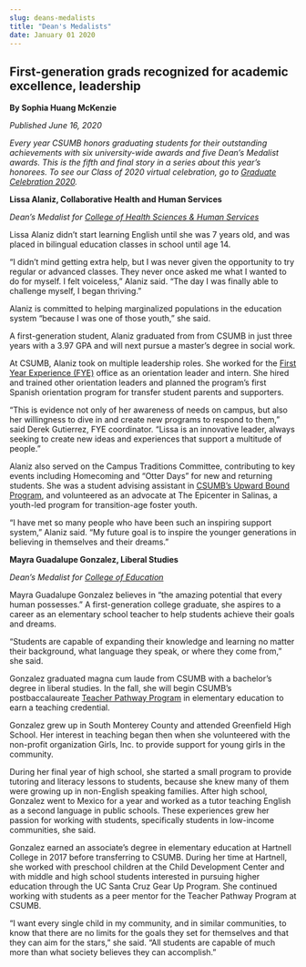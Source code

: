 ```yaml
---
slug: deans-medalists
title: "Dean's Medalists"
date: January 01 2020
---
```


 
<h2>First-generation grads recognized for academic excellence, leadership</h2>
<p><b>By Sophia Huang McKenzie</b></p>
<p><i>Published June 16, 2020</i></p>
<p>
  <i
    >Every year CSUMB honors graduating students for their outstanding
    achievements with six university-wide awards and five Dean’s Medalist
    awards. This is the fifth and final story in a series about this year’s
    honorees. To see our Class of 2020 virtual celebration, go to </i
  ><a href="https://csumb.edu/commencement"><i>Graduate Celebration 2020</i></a
  ><i>. </i>
</p>
<p><b>Lissa Alaniz, Collaborative Health and Human Services</b></p>
<p>
  <i
    >Dean’s Medalist for
    <a href="https://csumb.edu/chshs/"
      >College of Health Sciences &amp; Human Services</a
    ></i
  >
</p>
<p>
  Lissa Alaniz didn’t start learning English until she was 7 years old, and was
  placed in bilingual education classes in school until age 14.
</p>
<p>
  “I didn’t mind getting extra help, but I was never given the opportunity to
  try regular or advanced classes. They never once asked me what I wanted to do
  for myself. I felt voiceless,” Alaniz said. “The day I was finally able to
  challenge myself, I began thriving.”
</p>
<p>
  Alaniz is committed to helping marginalized populations in the education
  system “because I was one of those youth,” she said.
</p>
<p>
  A first-generation student, Alaniz graduated from from CSUMB in just three
  years with a 3.97 GPA and will next pursue a master’s degree in social work.
</p>
<p>
  At CSUMB, Alaniz took on multiple leadership roles. She worked for the
  <a href="https://csumb.edu/studentlife/first-year-experience/"
    >First Year Experience (FYE)</a
  >
  office as an orientation leader and intern. She hired and trained other
  orientation leaders and planned the program’s first Spanish orientation
  program for transfer student parents and supporters.
</p>
<p>
  “This is evidence not only of her awareness of needs on campus, but also her
  willingness to dive in and create new programs to respond to them,” said Derek
  Gutierrez, FYE coordinator. “Lissa is an innovative leader, always seeking to
  create new ideas and experiences that support a multitude of people.”
</p>
<p>
  Alaniz also served on the Campus Traditions Committee, contributing to key
  events including Homecoming and “Otter Days” for new and returning students.
  She was a student advising assistant in
  <a href="https://csumb.edu/upwardbound/">CSUMB’s Upward Bound Program</a>, and
  volunteered as an advocate at The Epicenter in Salinas, a youth-led program
  for transition-age foster youth.
</p>
<p>
  “I have met so many people who have been such an inspiring support system,”
  Alaniz said. “My future goal is to inspire the younger generations in
  believing in themselves and their dreams.”
</p>
<p><b>Mayra Guadalupe Gonzalez, Liberal Studies</b></p>
<p>
  <i
    >Dean’s Medalist for
    <a href="https://csumb.edu/education/">College of Education</a></i
  >
</p>
<p>
  Mayra Guadalupe Gonzalez believes in “the amazing potential that every human
  possesses.” A first-generation college graduate, she aspires to a career as an
  elementary school teacher to help students achieve their goals and dreams.
</p>
<p>
  “Students are capable of expanding their knowledge and learning no matter
  their background, what language they speak, or where they come from,” she
  said.
</p>
<p>
  Gonzalez graduated magna cum laude from CSUMB with a bachelor’s degree in
  liberal studies. In the fall, she will begin CSUMB’s<b> </b>postbaccalaureate
  <a href="https://csumb.edu/liberalstudies/teacher-pathway-program/"
    >Teacher Pathway Program</a
  >
  in elementary education to earn a teaching credential.
</p>
<p>
  Gonzalez grew up in South Monterey County and attended Greenfield High School.
  Her interest in teaching began then when she volunteered with the non-profit
  organization Girls, Inc. to provide support for young girls in the community.
</p>
<p>
  During her final year of high school, she started a small program to provide
  tutoring and literacy lessons to students, because she knew many of them were
  growing up in non-English speaking families. After high school, Gonzalez went
  to Mexico for a year and worked as a tutor teaching English as a second
  language in public schools. These experiences grew her passion for working
  with students, specifically students in low-income communities, she said.
</p>
<p>
  Gonzalez earned an associate’s degree in elementary education at Hartnell
  College in 2017 before transferring to CSUMB. During her time at Hartnell, she
  worked with preschool children at the Child Development Center and with middle
  and high school students interested in pursuing higher education through the
  UC Santa Cruz Gear Up Program. She continued working with students as a peer
  mentor for the Teacher Pathway Program at CSUMB.
</p>
<p>
  “I want every single child in my community, and in similar communities, to
  know that there are no limits for the goals they set for themselves and that
  they can aim for the stars,” she said. “All students are capable of much more
  than what society believes they can accomplish.”
</p>
 
